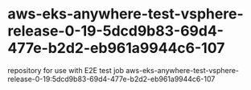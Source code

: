 # aws-eks-anywhere-test-vsphere-release-0-19-5dcd9b83-69d4-477e-b2d2-eb961a9944c6-107
repository for use with E2E test job aws-eks-anywhere-test-vsphere-release-0-19:5dcd9b83-69d4-477e-b2d2-eb961a9944c6-107
